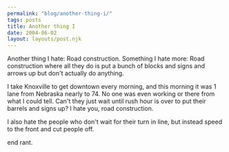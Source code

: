 ```yaml
---
permalink: "blog/another-thing-i/"
tags: posts
title: Another thing I
date: 2004-06-02
layout: layouts/post.njk
---
```


Another thing I hate: Road construction. Something I hate more: Road construction where all they do is put a bunch of blocks and signs and arrows up but don't actually do anything.

I take Knoxville to get downtown every morning, and this morning it was 1 lane from Nebraska nearly to 74. No one was even working or there from what I could tell. Can't they just wait until rush hour is over to put their barrels and signs up? I hate you, road construction. 

I also hate the people who don't wait for their turn in line, but instead speed to the front and cut people off.

end rant.
